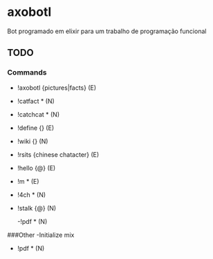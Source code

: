 # axobotl
Bot programado em elixir para um trabalho de programação funcional


## TODO
### Commands
- !axobotl {pictures|facts} (E)
- !catfact * (N)
- !catchcat * (N)
- !define {} (E)
- !wiki {} (N)
- !rsits {chinese chatacter} (E)
- !hello {@} (E)
- !m * (E)
- !4ch * (N)
- !stalk {@} (N)

  -!pdf * (N)

###Other
-Initialize mix
- !pdf * (N)
